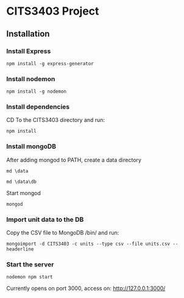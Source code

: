 # CITS3403 Project

## Installation

### Install Express
```
npm install -g express-generator
```

### Install nodemon
```
npm install -g nodemon
```

### Install dependencies
CD To the CITS3403 directory and run:
```
npm install
```

### Install mongoDB
After adding mongod to PATH, create a data directory
```
md \data
```
```
md \data\db
```
Start mongod
```
mongod
```
### Import unit data to the DB
Copy the CSV file to MongoDB /bin/ and run:
```
mongoimport -d CITS3403 -c units --type csv --file units.csv --headerline
```
### Start the server
```
nodemon npm start
```

Currently opens on port 3000, access on:
http://127.0.0.1:3000/